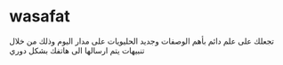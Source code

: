 # wasafat
تجعلك على علم دائم بأهم الوصفات وجديد الحليويات على مدار اليوم وذلك من خلال تنبيهات يتم ارسالها الى هاتفك بشكل دوري
